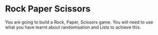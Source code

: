 # Rock Paper Scissors
You are going to build a Rock, Paper, Scissors game. You will need to use what you have learnt about randomisation and Lists to achieve this.
